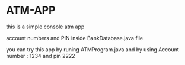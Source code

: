 # ATM-APP

this is a simple console atm app 

account numbers and PIN inside BankDatabase.java file  

you can try this app by runing ATMProgram.java and by using Account number : 1234  and pin 2222  
